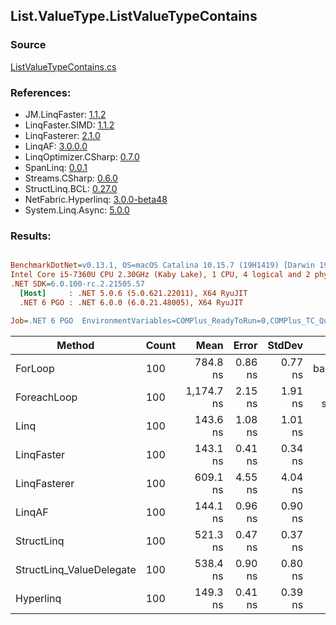 ﻿## List.ValueType.ListValueTypeContains

### Source
[ListValueTypeContains.cs](../LinqBenchmarks/List/ValueType/ListValueTypeContains.cs)

### References:
- JM.LinqFaster: [1.1.2](https://www.nuget.org/packages/JM.LinqFaster/1.1.2)
- LinqFaster.SIMD: [1.1.2](https://www.nuget.org/packages/LinqFaster.SIMD/1.0.3)
- LinqFasterer: [2.1.0](https://www.nuget.org/packages/LinqFasterer/2.1.0)
- LinqAF: [3.0.0.0](https://www.nuget.org/packages/LinqAF/3.0.0.0)
- LinqOptimizer.CSharp: [0.7.0](https://www.nuget.org/packages/LinqOptimizer.CSharp/0.7.0)
- SpanLinq: [0.0.1](https://www.nuget.org/packages/SpanLinq/0.0.1)
- Streams.CSharp: [0.6.0](https://www.nuget.org/packages/Streams.CSharp/0.6.0)
- StructLinq.BCL: [0.27.0](https://www.nuget.org/packages/StructLinq/0.27.0)
- NetFabric.Hyperlinq: [3.0.0-beta48](https://www.nuget.org/packages/NetFabric.Hyperlinq/3.0.0-beta48)
- System.Linq.Async: [5.0.0](https://www.nuget.org/packages/System.Linq.Async/5.0.0)

### Results:
``` ini

BenchmarkDotNet=v0.13.1, OS=macOS Catalina 10.15.7 (19H1419) [Darwin 19.6.0]
Intel Core i5-7360U CPU 2.30GHz (Kaby Lake), 1 CPU, 4 logical and 2 physical cores
.NET SDK=6.0.100-rc.2.21505.57
  [Host]     : .NET 5.0.6 (5.0.621.22011), X64 RyuJIT
  .NET 6 PGO : .NET 6.0.0 (6.0.21.48005), X64 RyuJIT

Job=.NET 6 PGO  EnvironmentVariables=COMPlus_ReadyToRun=0,COMPlus_TC_QuickJitForLoops=1,COMPlus_TieredPGO=1  Runtime=.NET 6.0  

```
|                   Method | Count |       Mean |   Error |  StdDev |        Ratio | RatioSD |  Gen 0 | Allocated |
|------------------------- |------ |-----------:|--------:|--------:|-------------:|--------:|-------:|----------:|
|                  ForLoop |   100 |   784.8 ns | 0.86 ns | 0.77 ns |     baseline |         |      - |         - |
|              ForeachLoop |   100 | 1,174.7 ns | 2.15 ns | 1.91 ns | 1.50x slower |   0.00x |      - |         - |
|                     Linq |   100 |   143.6 ns | 1.08 ns | 1.01 ns | 5.46x faster |   0.03x |      - |         - |
|               LinqFaster |   100 |   143.1 ns | 0.41 ns | 0.34 ns | 5.49x faster |   0.02x |      - |         - |
|             LinqFasterer |   100 |   609.1 ns | 4.55 ns | 4.04 ns | 1.29x faster |   0.01x | 3.0670 |   6,424 B |
|                   LinqAF |   100 |   144.1 ns | 0.96 ns | 0.90 ns | 5.44x faster |   0.01x |      - |         - |
|               StructLinq |   100 |   521.3 ns | 0.47 ns | 0.37 ns | 1.51x faster |   0.00x | 0.0191 |      40 B |
| StructLinq_ValueDelegate |   100 |   538.4 ns | 0.90 ns | 0.80 ns | 1.46x faster |   0.00x |      - |         - |
|                Hyperlinq |   100 |   149.3 ns | 0.41 ns | 0.39 ns | 5.26x faster |   0.02x | 0.0153 |      32 B |
